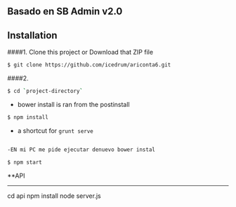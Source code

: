 ## Basado en SB Admin v2.0

## Installation
####1. Clone this project or Download that ZIP file

```sh
$ git clone https://github.com/icedrum/ariconta6.git
```

####2.
```sh
$ cd `project-directory`
```
- bower install      is ran from the postinstall
```sh
$ npm install 
```
- a shortcut for `grunt serve`
```sh

-EN mi PC me pide ejecutar denuevo bower instal

$ npm start
```


**API
*************************

cd api
npm install
node server.js

